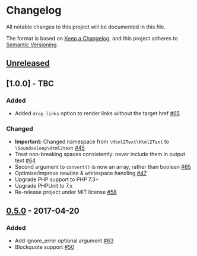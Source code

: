 # Changelog
All notable changes to this project will be documented in this file.

The format is based on [Keep a Changelog](https://keepachangelog.com/en/1.0.0/),
and this project adheres to [Semantic Versioning](https://semver.org/spec/v2.0.0.html).

## [Unreleased]

## [1.0.0] - TBC
### Added
- Added `drop_links` option to render links without the target href [#65](https://github.com/soundasleep/html2text/pull/65)

### Changed
- **Important:** Changed namespace from `\Html2Text\Html2Text` to `\Soundasleep\Html2text` [#45](https://github.com/soundasleep/html2text/issues/45)
- Treat non-breaking spaces consistently: never include them in output text [#64](https://github.com/soundasleep/html2text/pull/64)
- Second argument to `convert()` is now an array, rather than boolean [#65](https://github.com/soundasleep/html2text/pull/65)
- Optimise/improve newline & whitespace handling [#47](https://github.com/soundasleep/html2text/pull/47)
- Upgrade PHP support to PHP 7.3+
- Upgrade PHPUnit to 7.x
- Re-release project under MIT license [#58](https://github.com/soundasleep/html2text/issues/58)

## [0.5.0] - 2017-04-20
### Added
- Add ignore_error optional argument [#63](https://github.com/soundasleep/html2text/pull/63)
- Blockquote support [#50](https://github.com/soundasleep/html2text/pull/50)

[Unreleased]: https://github.com/soundasleep/html2text/compare/0.5.0...HEAD
[0.5.0]: https://github.com/soundasleep/html2text/compare/0.5.0...0.3.4
